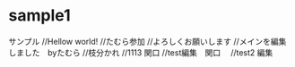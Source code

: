 # sample1
サンプル
//Hellow world!
//たむら参加
//よろしくお願いします
//メインを編集しました　byたむら
//枝分かれ
//1113 関口
//test編集　関口　
//test2 編集
